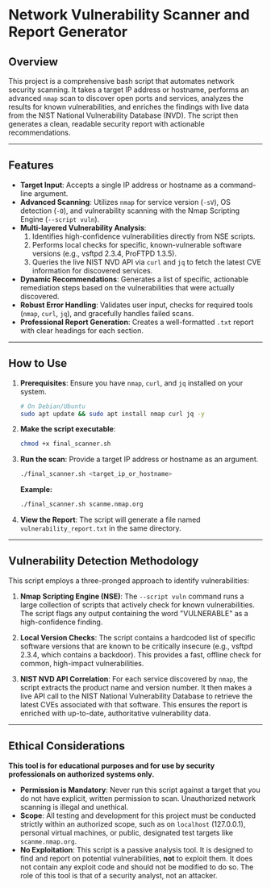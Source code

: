 # Network Vulnerability Scanner and Report Generator

## Overview

This project is a comprehensive bash script that automates network security scanning. It takes a target IP address or hostname, performs an advanced `nmap` scan to discover open ports and services, analyzes the results for known vulnerabilities, and enriches the findings with live data from the NIST National Vulnerability Database (NVD). The script then generates a clean, readable security report with actionable recommendations.

---

## Features

- **Target Input**: Accepts a single IP address or hostname as a command-line argument.
- **Advanced Scanning**: Utilizes `nmap` for service version (`-sV`), OS detection (`-O`), and vulnerability scanning with the Nmap Scripting Engine (`--script vuln`).
- **Multi-layered Vulnerability Analysis**:
    1.  Identifies high-confidence vulnerabilities directly from NSE scripts.
    2.  Performs local checks for specific, known-vulnerable software versions (e.g., vsftpd 2.3.4, ProFTPD 1.3.5).
    3.  Queries the live NIST NVD API via `curl` and `jq` to fetch the latest CVE information for discovered services.
- **Dynamic Recommendations**: Generates a list of specific, actionable remediation steps based on the vulnerabilities that were actually discovered.
- **Robust Error Handling**: Validates user input, checks for required tools (`nmap`, `curl`, `jq`), and gracefully handles failed scans.
- **Professional Report Generation**: Creates a well-formatted `.txt` report with clear headings for each section.

---

## How to Use

1.  **Prerequisites**: Ensure you have `nmap`, `curl`, and `jq` installed on your system.
    ```bash
    # On Debian/Ubuntu
    sudo apt update && sudo apt install nmap curl jq -y
    ```

2.  **Make the script executable**:
    ```bash
    chmod +x final_scanner.sh
    ```

3.  **Run the scan**: Provide a target IP address or hostname as an argument.
    ```bash
    ./final_scanner.sh <target_ip_or_hostname>
    ```
    **Example:**
    ```bash
    ./final_scanner.sh scanme.nmap.org
    ```

4.  **View the Report**: The script will generate a file named `vulnerability_report.txt` in the same directory.

---

## Vulnerability Detection Methodology

This script employs a three-pronged approach to identify vulnerabilities:

1.  **Nmap Scripting Engine (NSE)**: The `--script vuln` command runs a large collection of scripts that actively check for known vulnerabilities. The script flags any output containing the word "VULNERABLE" as a high-confidence finding.

2.  **Local Version Checks**: The script contains a hardcoded list of specific software versions that are known to be critically insecure (e.g., vsftpd 2.3.4, which contains a backdoor). This provides a fast, offline check for common, high-impact vulnerabilities.

3.  **NIST NVD API Correlation**: For each service discovered by `nmap`, the script extracts the product name and version number. It then makes a live API call to the NIST National Vulnerability Database to retrieve the latest CVEs associated with that software. This ensures the report is enriched with up-to-date, authoritative vulnerability data.

---

## **Ethical Considerations**

**This tool is for educational purposes and for use by security professionals on authorized systems only.**

- **Permission is Mandatory**: Never run this script against a target that you do not have explicit, written permission to scan. Unauthorized network scanning is illegal and unethical.
- **Scope**: All testing and development for this project must be conducted strictly within an authorized scope, such as on `localhost` (127.0.0.1), personal virtual machines, or public, designated test targets like `scanme.nmap.org`.
- **No Exploitation**: This script is a passive analysis tool. It is designed to find and report on potential vulnerabilities, **not** to exploit them. It does not contain any exploit code and should not be modified to do so. The role of this tool is that of a security analyst, not an attacker.

